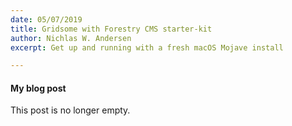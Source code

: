 ```yaml
---
date: 05/07/2019
title: Gridsome with Forestry CMS starter-kit
author: Nichlas W. Andersen
excerpt: Get up and running with a fresh macOS Mojave install

---
```

#### My blog post

This post is no longer empty.